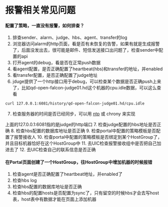 <!-- toc -->

# 报警相关常见问题

#### 配置了策略，一直没有报警，如何排查？

1. 排查sender、alarm、judge、hbs、agent、transfer的log
2. 浏览器访问alarm的http页面，看是否有未恢复的告警，如果有就是生成报警了，后面没发出去，很可能是邮件、短信发送接口出问题了，检查sender中配置的api
3. 打开agent的debug，看是否在正常push数据
4. 看agent配置，是否正确配置了heartbeat(hbs)和transfer的地址，并enabled
5. 看transfer配置，是否正确配置了judge地址
6. jduge提供了一个http接口用于debug，可以检查某个数据是否正确push上来了，比如qd-open-falcon-judge01.hd这个机器的cpu.idle数据，可以这么查看
```bash
curl 127.0.0.1:6081/history/qd-open-falcon-judge01.hd/cpu.idle
```
7. 检查服务器的时间是否已经同步，可以用 [ntp](https://access.redhat.com/documentation/en-US/Red_Hat_Enterprise_Linux/7/html/System_Administrators_Guide/sect-Understanding_chrony_and-its_configuration.html) 或 chrony 来实现

上面的127.0.0.1:6081指的是judge的http端口
7. 检查judge配置的hbs地址是否正确
8. 检查hbs配置的数据库地址是否正确
9. 检查portal中配置的策略模板是否配置了报警接收人
10. 检查portal中配置的策略模板是否绑定到某个HostGroup了，并且目标机器恰好在这个HostGroup中
11. 去UIC检查报警接收组中是否把自己加进去了
12. 去UIC检查自己的联系信息是否正确

#### 在Portal页面创建了一个HostGroup，往HostGroup中增加机器的时候报错

1. 检查agent是否正确配置了heartbeat地址，并enabled了
2. 检查hbs log
3. 检查hbs配置的数据库地址是否正确
4. 检查hbs的配置hosts是否配置为sync了，只有留空的时候hbs才会去写host表，host表中有数据才能在页面上添加机器

